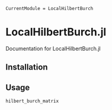 ```@meta
CurrentModule = LocalHilbertBurch
```

# LocalHilbertBurch.jl

Documentation for LocalHilbertBurch.jl

## Installation

## Usage

```@docs
hilbert_burch_matrix
```
